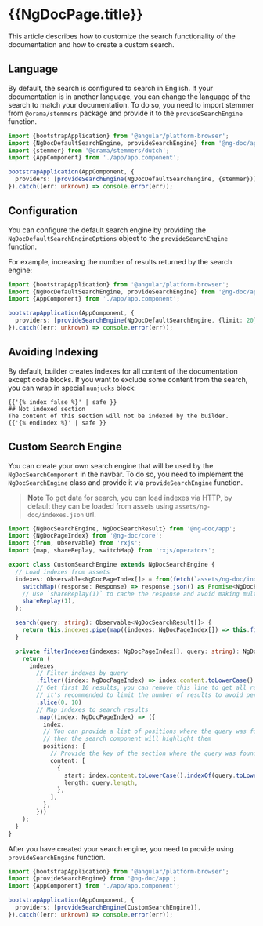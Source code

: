 # {{NgDocPage.title}}

This article describes how to customize the search functionality of the documentation
and how to create a custom search.

## Language

By default, the search is configured to search in English. If your documentation is in another
language, you can change the language of the search to match your documentation.
To do so, you need to import stemmer from `@orama/stemmers` package and provide it to the
`provideSearchEngine` function.

```ts name="main.ts" {3,7}
import {bootstrapApplication} from '@angular/platform-browser';
import {NgDocDefaultSearchEngine, provideSearchEngine} from '@ng-doc/app';
import {stemmer} from '@orama/stemmers/dutch';
import {AppComponent} from './app/app.component';

bootstrapApplication(AppComponent, {
  providers: [provideSearchEngine(NgDocDefaultSearchEngine, {stemmer})],
}).catch((err: unknown) => console.error(err));
```

## Configuration

You can configure the default search engine by providing the `NgDocDefaultSearchEngineOptions`
object to the `provideSearchEngine` function.

For example, increasing the number of results returned by the search engine:

```ts name="main.ts" {6}
import {bootstrapApplication} from '@angular/platform-browser';
import {NgDocDefaultSearchEngine, provideSearchEngine} from '@ng-doc/app';
import {AppComponent} from './app/app.component';

bootstrapApplication(AppComponent, {
  providers: [provideSearchEngine(NgDocDefaultSearchEngine, {limit: 20})],
}).catch((err: unknown) => console.error(err));
```

## Avoiding Indexing

By default, builder creates indexes for all content of the documentation except code blocks.
If you want to exclude some content from the search, you can wrap in special `nunjucks` block:

```twig name="index.md"
{{'{% index false %}' | safe }}
## Not indexed section
The content of this section will not be indexed by the builder.
{{'{% endindex %}' | safe }}
```

## Custom Search Engine

You can create your own search engine that will be used by the `NgDocSearchComponent` in the navbar.
To do so, you need to implement the `NgDocSearchEngine` class and provide it via
`provideSearchEngine` function.

> **Note**
> To get data for search, you can load indexes via HTTP, by default they can be loaded from assets
> using `assets/ng-doc/indexes.json` url.

```ts name="custom-search-engine.ts"
import {NgDocSearchEngine, NgDocSearchResult} from '@ng-doc/app';
import {NgDocPageIndex} from '@ng-doc/core';
import {from, Observable} from 'rxjs';
import {map, shareReplay, switchMap} from 'rxjs/operators';

export class CustomSearchEngine extends NgDocSearchEngine {
  // Load indexes from assets
  indexes: Observable<NgDocPageIndex[]> = from(fetch(`assets/ng-doc/indexes.json`)).pipe(
    switchMap((response: Response) => response.json() as Promise<NgDocPageIndex[]>),
    // Use `shareReplay(1)` to cache the response and avoid making multiple requests
    shareReplay(1),
  );

  search(query: string): Observable<NgDocSearchResult[]> {
    return this.indexes.pipe(map((indexes: NgDocPageIndex[]) => this.filterIndexes(indexes, query)));
  }

  private filterIndexes(indexes: NgDocPageIndex[], query: string): NgDocSearchResult[] {
    return (
      indexes
        // Filter indexes by query
        .filter((index: NgDocPageIndex) => index.content.toLowerCase().includes(query.toLowerCase()))
        // Get first 10 results, you can remove this line to get all results
        // it's recommended to limit the number of results to avoid performance issues
        .slice(0, 10)
        // Map indexes to search results
        .map((index: NgDocPageIndex) => ({
          index,
          // You can provide a list of positions where the query was found in the title
          // then the search component will highlight them
          positions: {
            // Provide the key of the section where the query was found and it's position
            content: [
              {
                start: index.content.toLowerCase().indexOf(query.toLowerCase()),
                length: query.length,
              },
            ],
          },
        }))
    );
  }
}
```

After you have created your search engine, you need to provide using `provideSearchEngine` function.

```ts name="main.ts" {11}
import {bootstrapApplication} from '@angular/platform-browser';
import {provideSearchEngine} from '@ng-doc/app';
import {AppComponent} from './app/app.component';

bootstrapApplication(AppComponent, {
  providers: [provideSearchEngine(CustomSearchEngine)],
}).catch((err: unknown) => console.error(err));
```
